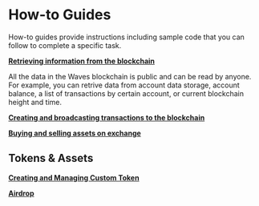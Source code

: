 # How-to Guides

How-to guides provide instructions including sample code that you can follow to complete a specific task.

[**Retrieving information from the blockchain**](/en/building-apps/how-to/basic/retrieve)

All the data in the Waves blockchain is public and can be read by anyone. For example, you can retrive data from account data storage, account balance, a list of transactions by certain account, or current blockchain height and time.

[**Creating and broadcasting transactions to the blockchain**](/en/building-apps/how-to/basic/transaction)

[**Buying and selling assets on exchange**](/en/building-apps/how-to/basics/trading)


## Tokens & Assets

[**Creating and Managing Custom Token**](/en/building-apps/how-to/assets/issue)

[**Airdrop**]()